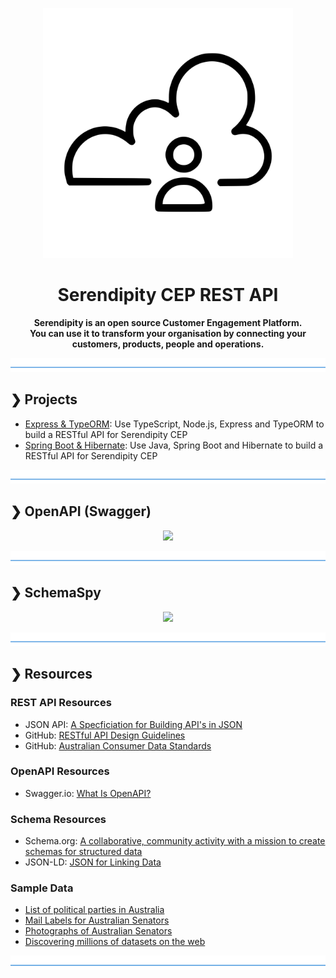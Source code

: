 <p align="center">
  <img src="./serendipity-logo.svg" alt="Serendipity" width="400"/>
</p>

<h1 align="center">Serendipity CEP REST API</h1>

<p align="center">
  <b>Serendipity is an open source Customer Engagement Platform.</b></br>
  <b>You can use it to transform your organisation by connecting your customers, products, people and operations.</b></br>
</p>

![divider](./divider.png)

## ❯ Projects

* [Express & TypeORM](https://github.com/Robinyo/serendipity-api/tree/master/projects/express-typeorm): 
  Use TypeScript, Node.js, Express and TypeORM to build a RESTful API for Serendipity CEP
* [Spring Boot & Hibernate](https://github.com/Robinyo/serendipity-api/tree/master/projects/spring-boot/server): 
  Use Java, Spring Boot and Hibernate to build a RESTful API for Serendipity CEP
  
![divider](./divider.png)

## ❯ OpenAPI (Swagger)

<p align="center">
  <img src="https://github.com/Robinyo/serendipity-api/blob/master/screen-shots/redoc.png">
</p>

![divider](./divider.png)

## ❯ SchemaSpy

<p align="center">
  <img src="https://github.com/Robinyo/serendipity-api/blob/master/screen-shots/schema-spy-compact.png">
</p>

![divider](./divider.png)

## ❯ Resources

### REST API Resources

* JSON API: [A Specficiation for Building API's in JSON](https://jsonapi.org/)
* GitHub: [RESTful API Design Guidelines](https://github.com/Robinyo/restful-api-design-guidelines)
* GitHub: [Australian Consumer Data Standards](https://consumerdatastandardsaustralia.github.io/standards/#introduction)

### OpenAPI Resources

* Swagger.io: [What Is OpenAPI?](https://swagger.io/docs/specification/about/)

### Schema Resources

* Schema.org: [A collaborative, community activity with a mission to create schemas for structured data](https://swagger.io/docs/specification/about/)
* JSON-LD: [JSON for Linking Data](https://json-ld.org)

### Sample Data

* [List of political parties in Australia](https://en.wikipedia.org/wiki/List_of_political_parties_in_Australia)
* [Mail Labels for Australian Senators](https://www.aph.gov.au/Senators_and_Members/Guidelines_for_Contacting_Senators_and_Members/Address_labels_and_CSV_files)
* [Photographs of Australian Senators](https://www.aph.gov.au/Senators_and_Members/Senators/Senators_photos)
* [Discovering millions of datasets on the web](https://blog.google/products/search/discovering-millions-datasets-web/)

![divider](./divider.png)
